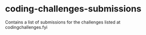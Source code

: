 # coding-challenges-submissions
Contains a list of submissions for the challenges listed at codingchallenges.fyi
